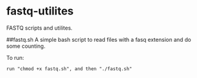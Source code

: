 fastq-utilites
==============

FASTQ scripts and utilites.

##fastq.sh
A simple bash script to read files with a fasq extension and do some counting. 

To run:
```
run "chmod +x fastq.sh", and then "./fastq.sh"
```
